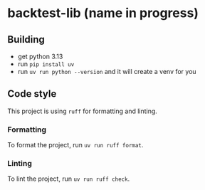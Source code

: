 # backtest-lib (name in progress)

## Building

- get python 3.13 
- run `pip install uv` 
- run `uv run python --version` and it will create a venv for you


## Code style

This project is using `ruff` for formatting and linting.

### Formatting

To format the project, run `uv run ruff format`.

### Linting

To lint the project, run `uv run ruff check`.